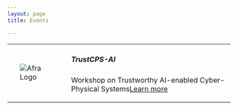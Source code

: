 ```yaml
---
layout: page
title: Events

---
```




<div class="row">
<div class="col s12 m12">
  <table>
    <tr>
      <td style="vertical-align:center; width:120px">
        <img align="left" src="{{ "/assets/tools/Afra/Afra-Logo.png" | absolute_url }}" alt="Afra Logo" style="margin:0px 20px"/>
      </td>
      <td>
        <p class="light">
          <h5 class="Left">TrustCPS-AI</h5>
          Workshop on Trustworthy AI-enabled Cyber-Physical Systems<a href="{{ "/allevents/TrustCPS-AI" | relative_url }}">Learn more</a>
        </p>
      </td>
    </tr>
  </table>
</div>
</div>


